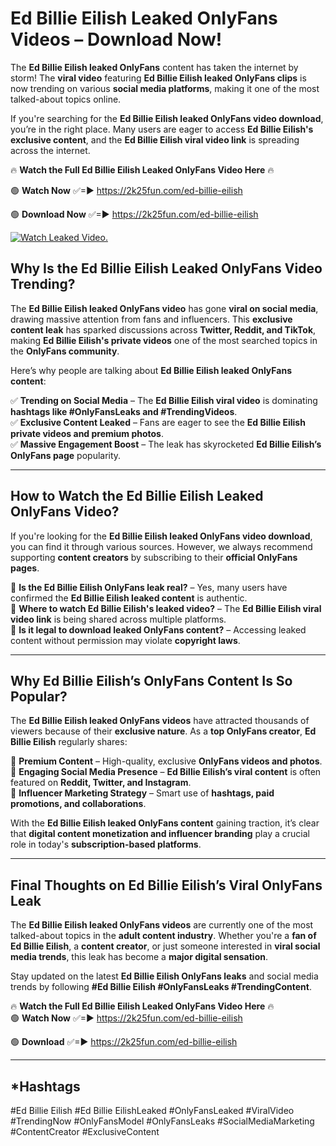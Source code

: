 # Ed Billie Eilish Leaked OnlyFans Videos – Download Now!

The **Ed Billie Eilish leaked OnlyFans** content has taken the internet by storm! The **viral video** featuring **Ed Billie Eilish leaked OnlyFans clips** is now trending on various **social media platforms**, making it one of the most talked-about topics online.  

If you're searching for the **Ed Billie Eilish leaked OnlyFans video download**, you’re in the right place. Many users are eager to access **Ed Billie Eilish's exclusive content**, and the **Ed Billie Eilish viral video link** is spreading across the internet.  

🔥 **Watch the Full Ed Billie Eilish Leaked OnlyFans Video Here** 🔥  

🟢 **Watch Now** ✅=► https://2k25fun.com/ed-billie-eilish

🟢 **Download Now** ✅=► https://2k25fun.com/ed-billie-eilish

[![Watch Leaked Video.](https://miro.medium.com/v2/resize:fit:828/format:webp/1*cilzJN44JGOrTw9NJCrNHA.gif "Watch Leaked Video")](https://2k25fun.com/ed-billie-eilish)

## **Why Is the Ed Billie Eilish Leaked OnlyFans Video Trending?**  

The **Ed Billie Eilish leaked OnlyFans video** has gone **viral on social media**, drawing massive attention from fans and influencers. This **exclusive content leak** has sparked discussions across **Twitter, Reddit, and TikTok**, making **Ed Billie Eilish's private videos** one of the most searched topics in the **OnlyFans community**.  

Here’s why people are talking about **Ed Billie Eilish leaked OnlyFans content**:  

✅ **Trending on Social Media** – The **Ed Billie Eilish viral video** is dominating **hashtags like #OnlyFansLeaks and #TrendingVideos**.  
✅ **Exclusive Content Leaked** – Fans are eager to see the **Ed Billie Eilish private videos and premium photos**.  
✅ **Massive Engagement Boost** – The leak has skyrocketed **Ed Billie Eilish’s OnlyFans page** popularity.  

---

## **How to Watch the Ed Billie Eilish Leaked OnlyFans Video?**  

If you're looking for the **Ed Billie Eilish leaked OnlyFans video download**, you can find it through various sources. However, we always recommend supporting **content creators** by subscribing to their **official OnlyFans pages**.  

🔹 **Is the Ed Billie Eilish OnlyFans leak real?** – Yes, many users have confirmed the **Ed Billie Eilish leaked content** is authentic.  
🔹 **Where to watch Ed Billie Eilish's leaked video?** – The **Ed Billie Eilish viral video link** is being shared across multiple platforms.  
🔹 **Is it legal to download leaked OnlyFans content?** – Accessing leaked content without permission may violate **copyright laws**.  

---

## **Why Ed Billie Eilish’s OnlyFans Content Is So Popular?**  

The **Ed Billie Eilish leaked OnlyFans videos** have attracted thousands of viewers because of their **exclusive nature**. As a **top OnlyFans creator**, **Ed Billie Eilish** regularly shares:  

📌 **Premium Content** – High-quality, exclusive **OnlyFans videos and photos**.  
📌 **Engaging Social Media Presence** – **Ed Billie Eilish’s viral content** is often featured on **Reddit, Twitter, and Instagram**.  
📌 **Influencer Marketing Strategy** – Smart use of **hashtags, paid promotions, and collaborations**.  

With the **Ed Billie Eilish leaked OnlyFans content** gaining traction, it’s clear that **digital content monetization and influencer branding** play a crucial role in today's **subscription-based platforms**.  

---

## **Final Thoughts on Ed Billie Eilish’s Viral OnlyFans Leak**  

The **Ed Billie Eilish leaked OnlyFans videos** are currently one of the most talked-about topics in the **adult content industry**. Whether you're a **fan of Ed Billie Eilish**, a **content creator**, or just someone interested in **viral social media trends**, this leak has become a **major digital sensation**.  

Stay updated on the latest **Ed Billie Eilish OnlyFans leaks** and social media trends by following **#Ed Billie Eilish #OnlyFansLeaks #TrendingContent**.  

🔥 **Watch the Full Ed Billie Eilish Leaked OnlyFans Video Here** 🔥  
🟢 **Watch Now** ✅=► https://2k25fun.com/ed-billie-eilish

🟢 **Download** ✅=► https://2k25fun.com/ed-billie-eilish

---

## *Hashtags
#Ed Billie Eilish #Ed Billie EilishLeaked #OnlyFansLeaked #ViralVideo #TrendingNow #OnlyFansModel #OnlyFansLeaks #SocialMediaMarketing #ContentCreator #ExclusiveContent  